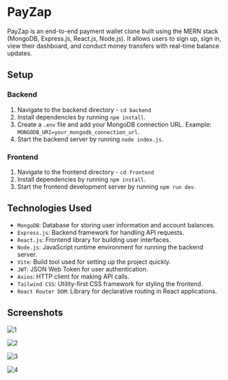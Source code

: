 # PayZap

PayZap is an end-to-end payment wallet clone built using the MERN stack (MongoDB, Express.js, React.js, Node.js). It allows users to sign up, sign in, view their dashboard, and conduct money transfers with real-time balance updates.

## Setup

### Backend

1. Navigate to the backend directory - `cd backend`
2. Install dependencies by running `npm install`.
3. Create a `.env` file and add your MongoDB connection URL. Example: `MONGODB_URI=your_mongodb_connection_url`.
4. Start the backend server by running `node index.js`.

### Frontend

1. Navigate to the frontend directory - `cd frontend`
2. Install dependencies by running `npm install`.
3. Start the frontend development server by running `npm run dev`.


## Technologies Used

- `MongoDB`: Database for storing user information and account balances.
- `Express.js`: Backend framework for handling API requests.
- `React.js`: Frontend library for building user interfaces.
- `Node.js`: JavaScript runtime environment for running the backend server.
- `Vite`: Build tool used for setting up the project quickly.
- `JWT`: JSON Web Token for user authentication.
- `Axios`: HTTP client for making API calls.
- `Tailwind CSS`: Utility-first CSS framework for styling the frontend.
- `React Router DOM`: Library for declarative routing in React applications.

## Screenshots
![1](https://github.com/tanishkadeep/payZap/assets/115184621/dbcb8382-46a3-4d9a-8204-77143f3f314c)

![2](https://github.com/tanishkadeep/payZap/assets/115184621/344e0414-a04c-41db-b592-690dc058e6ad)

![3](https://github.com/tanishkadeep/payZap/assets/115184621/6750ed9d-f2b0-4a8d-a9ec-8b93009bec9b)

![4](https://github.com/tanishkadeep/payZap/assets/115184621/94134300-bf82-4ee8-9039-391c261b9460)
